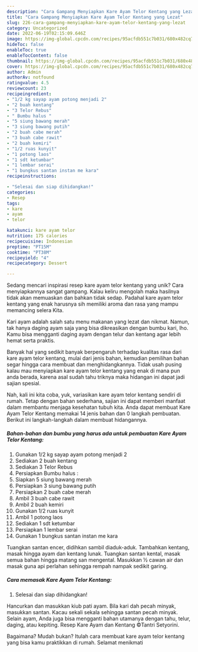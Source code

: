 ```yaml
---
description: "Cara Gampang Menyiapkan Kare Ayam Telor Kentang yang Lezat"
title: "Cara Gampang Menyiapkan Kare Ayam Telor Kentang yang Lezat"
slug: 226-cara-gampang-menyiapkan-kare-ayam-telor-kentang-yang-lezat
category: Uncategorized
date: 2022-06-19T02:15:09.646Z
image: https://img-global.cpcdn.com/recipes/95acfdb551c7b031/680x482cq70/kare-ayam-telor-kentang-foto-resep-utama.jpg
hideToc: false
enableToc: true
enableTocContent: false
thumbnail: https://img-global.cpcdn.com/recipes/95acfdb551c7b031/680x482cq70/kare-ayam-telor-kentang-foto-resep-utama.jpg
cover: https://img-global.cpcdn.com/recipes/95acfdb551c7b031/680x482cq70/kare-ayam-telor-kentang-foto-resep-utama.jpg
author: Admin
authorAv: notfound
ratingvalue: 4.5
reviewcount: 23
recipeingredient:
- "1/2 kg sayap ayam potong menjadi 2"
- "2 buah kentang"
- "3 Telor Rebus"
- " Bumbu halus "
- "5 siung bawang merah"
- "3 siung bawang putih"
- "2 buah cabe merah"
- "3 buah cabe rawit"
- "2 buah kemiri"
- "1/2 ruas kunyit"
- "1 potong laos"
- "1 sdt ketumbar"
- "1 lembar serai"
- "1 bungkus santan instan me kara"
recipeinstructions:

- "Selesai dan siap dihidangkan!"
categories:
- Resep
tags:
- kare
- ayam
- telor

katakunci: kare ayam telor 
nutrition: 175 calories
recipecuisine: Indonesian
preptime: "PT15M"
cooktime: "PT38M"
recipeyield: "4"
recipecategory: Dessert

---
```





Sedang mencari inspirasi resep kare ayam telor kentang yang unik? Cara menyiapkannya sangat gampang. Kalau keliru mengolah maka hasilnya tidak akan memuaskan dan bahkan tidak sedap. Padahal kare ayam telor kentang yang enak harusnya sih memiliki aroma dan rasa yang mampu memancing selera Kita.





Kari ayam adalah salah satu menu makanan yang lezat dan nikmat. Namun, tak hanya daging ayam saja yang bisa dikreasikan dengan bumbu kari, lho. Kamu bisa mengganti daging ayam dengan telur dan kentang agar lebih hemat serta praktis.

Banyak hal yang sedikit banyak berpengaruh terhadap kualitas rasa dari kare ayam telor kentang, mulai dari jenis bahan, kemudian pemilihan bahan segar hingga cara membuat dan menghidangkannya. Tidak usah pusing kalau mau menyiapkan kare ayam telor kentang yang enak di mana pun anda berada, karena asal sudah tahu triknya maka hidangan ini dapat jadi sajian spesial.






Nah, kali ini kita coba, yuk, variasikan kare ayam telor kentang sendiri di rumah. Tetap dengan bahan sederhana, sajian ini dapat memberi manfaat dalam membantu menjaga kesehatan tubuh kita. Anda dapat membuat Kare Ayam Telor Kentang memakai 14 jenis bahan dan 0 langkah pembuatan. Berikut ini langkah-langkah dalam membuat hidangannya.

<!--inarticleads1-->

##### Bahan-bahan dan bumbu yang harus ada untuk pembuatan Kare Ayam Telor Kentang:

1. Gunakan 1/2 kg sayap ayam potong menjadi 2
1. Sediakan 2 buah kentang
1. Sediakan 3 Telor Rebus
1. Persiapkan  Bumbu halus :
1. Siapkan 5 siung bawang merah
1. Persiapkan 3 siung bawang putih
1. Persiapkan 2 buah cabe merah
1. Ambil 3 buah cabe rawit
1. Ambil 2 buah kemiri
1. Gunakan 1/2 ruas kunyit
1. Ambil 1 potong laos
1. Sediakan 1 sdt ketumbar
1. Persiapkan 1 lembar serai
1. Gunakan 1 bungkus santan instan me kara


Tuangkan santan encer, didihkan sambil diaduk-aduk. Tambahkan kentang, masak hingga ayam dan kentang lunak. Tuangkan santan kental, masak semua bahan hingga matang san mengental. Masukkan ½ cawan air dan masak guna api perlahan sehingga rempah nampak sedikit garing. 

<!--inarticleads2-->

##### Cara memasak Kare Ayam Telor Kentang:


1. Selesai dan siap dihidangkan!

Hancurkan dan masukkan kiub pati ayam. Bila kari dah pecah minyak, masukkan santan. Kacau sekali sekala sehingga santan pecah minyak. Selain ayam, Anda juga bisa mengganti bahan utamanya dengan tahu, telur, daging, atau kepiting. Resep Kare Ayam dan Kentang ©Tantri Setyorini. 

Bagaimana? Mudah bukan? Itulah cara membuat kare ayam telor kentang yang bisa kamu praktikkan di rumah. Selamat menikmati
